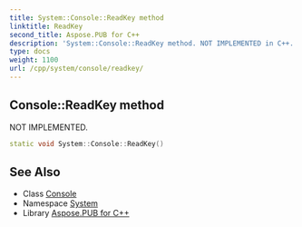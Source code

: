 ```yaml
---
title: System::Console::ReadKey method
linktitle: ReadKey
second_title: Aspose.PUB for C++
description: 'System::Console::ReadKey method. NOT IMPLEMENTED in C++.'
type: docs
weight: 1100
url: /cpp/system/console/readkey/
---
```

## Console::ReadKey method


NOT IMPLEMENTED.

```cpp
static void System::Console::ReadKey()
```

## See Also

* Class [Console](../)
* Namespace [System](../../)
* Library [Aspose.PUB for C++](../../../)
